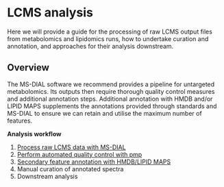 # LCMS analysis

Here we will provide a guide for the processing of raw LCMS output files from metabolomics and lipidomics runs, how to undertake curation and annotation, and approaches for their analysis downstream.

## Overview

The MS-DIAL software we recommend provides a pipeline for untargeted metabolomics. Its outputs then require thorough quality control measures and additional annotation steps. Additional annotation with HMDB and/or LIPID MAPS supplements the annotations provided through standards and MS-DIAL to ensure we can retain and utilise the maximum number of features.

**Analysis workflow**

1. [Process raw LCMS data with MS-DIAL](./msdial-processing.md)
2. [Perform automated quality control with pmp](./pmp-quality-control.md)
3. [Secondary feature annotation with HMDB/LIPID MAPS](./secondary-feature-annotation.md)
4. Manual curation of annotated spectra
5. Downstream analysis